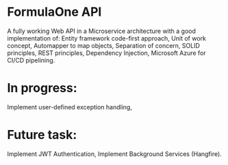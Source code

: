 # FormulaOne API 

A fully working Web API in a Microservice architecture with a good implementation of:
Entity framework code-first approach,
Unit of work concept,
Automapper to map objects,
Separation of concern,
SOLID principles,
REST principles,
Dependency Injection,
Microsoft Azure for CI/CD pipelining.

# In progress:

Implement user-defined exception handling, 

# Future task:

Implement JWT Authentication,
Implement Background Services (Hangfire).
